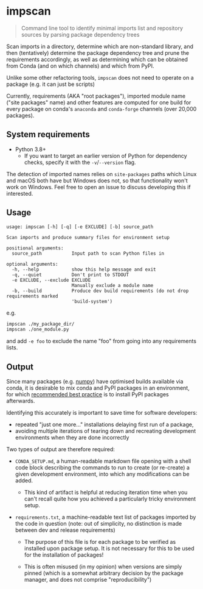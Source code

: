 # impscan

> Command line tool to identify minimal imports list and
> repository sources by parsing package dependency trees

Scan imports in a directory, determine which are non-standard library,
and then (tentatively) determine the package dependency tree and
prune the requirements accordingly, as well as determining which
can be obtained from Conda (and on which channels) and which from PyPI.

Unlike some other refactoring tools, `impscan` does not
need to operate on a package (e.g. it can just be scripts)

Currently, requirements (AKA "root packages"), imported module name
("site packages" name) and other features are computed for one build
for every package on conda's `anaconda` and `conda-forge` channels
(over 20,000 packages).

## System requirements

- Python 3.8+
  - If you want to target an earlier version of Python for dependency checks,
    specify it with the `-v`/`--version` flag.

The detection of imported names relies on `site-packages` paths which
Linux and macOS both have but Windows does not, so that functionality
won't work on Windows. Feel free to open an issue to discuss developing this
if interested.

## Usage

```
usage: impscan [-h] [-q] [-e EXCLUDE] [-b] source_path

Scan imports and produce summary files for environment setup

positional arguments:
  source_path           Input path to scan Python files in

optional arguments:
  -h, --help            show this help message and exit
  -q, --quiet           Don't print to STDOUT
  -e EXCLUDE, --exclude EXCLUDE
                        Manually exclude a module name
  -b, --build           Produce dev build requirements (do not drop requirements marked
                        'build-system')
```

e.g.

```sh
impscan ./my_package_dir/
impscan ./one_module.py
```

and add `-e foo` to exclude the name "foo" from going into any requirements lists.

## Output

Since many packages (e.g. [numpy](https://docs.anaconda.com/mkl-optimizations/index.html))
have optimised builds available via conda, it is desirable to
mix conda and PyPI packages in an environment, for which
[recommended best practice](https://www.anaconda.com/blog/using-pip-in-a-conda-environment)
is to install PyPI packages afterwards.

Identifying this accurately is important to save time for software developers:

- repeated "just one more..." installations delaying first run of a package,
- avoiding multiple iterations of tearing down and recreating development environments
  when they are done incorrectly

Two types of output are therefore required:

- `CONDA_SETUP.md`, a human-readable markdown file opening with a shell code block
  describing the commands to run to create (or re-create) a given development environment,
  into which any modifications can be added.

  - This kind of artifact is helpful at reducing iteration time when you can't recall
    quite how you achieved a particularly tricky environment setup.

- `requirements.txt`, a machine-readable text list of packages imported by the code in question
  (note: out of simplicity, no distinction is made between dev and release requirements)

  - The purpose of this file is for each package to be verified as installed upon package setup.
    It is not necessary for this to be used for the installation of packages!

  - This is often misused (in my opinion) when versions are simply pinned (which is
    a somewhat arbitrary decision by the package manager, and does not comprise "reproducibility")
